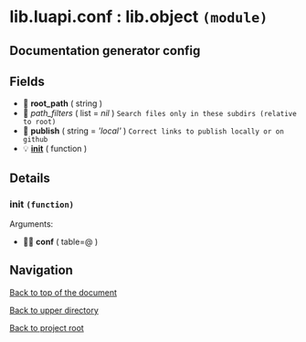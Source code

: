 # lib.luapi.conf : lib.object `(module)`

## Documentation generator config

## Fields

+ 📝 **root_path** ( string )
+ 📜 _path_filters_ ( list = *nil* )
	`Search files only in these subdirs (relative to root)`
+ 📝 **publish** ( string = *'local'* )
	`Correct links to publish locally or on github`
+ 💡 **[init][@:init]** ( function )

## Details

### init `(function)`

Arguments:

+ 👨‍👦 **conf** ( table=@ )

## Navigation

[Back to top of the document](#libluapiconf--libobject-module)

[Back to upper directory](..)

[Back to project root](/../..)

[@:init]: #init-function
[@]: #libluapiconf--libobject-module
